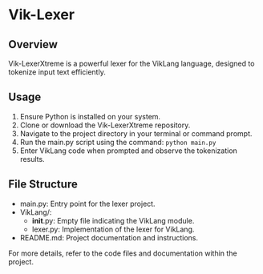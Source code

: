 # Vik-Lexer

## Overview
Vik-LexerXtreme is a powerful lexer for the VikLang language, designed to tokenize input text efficiently.

## Usage
1. Ensure Python is installed on your system.
2. Clone or download the Vik-LexerXtreme repository.
3. Navigate to the project directory in your terminal or command prompt.
4. Run the main.py script using the command: `python main.py`
5. Enter VikLang code when prompted and observe the tokenization results.

## File Structure
- main.py: Entry point for the lexer project.
- VikLang/:
  - __init__.py: Empty file indicating the VikLang module.
  - lexer.py: Implementation of the lexer for VikLang.
- README.md: Project documentation and instructions.

For more details, refer to the code files and documentation within the project.